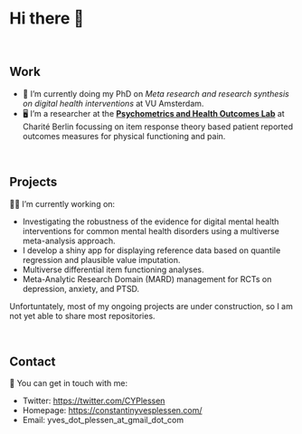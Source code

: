 # Hi there 👋

<br>

## Work

- 🔭 I’m currently doing my PhD on *Meta research and research synthesis on digital health interventions* at VU Amsterdam. 
- 🖥 I’m a researcher at the [**Psychometrics and Health Outcomes Lab**](http://patient-centered-outcomes-research.org/) at Charité Berlin focussing on item response theory based patient reported outcomes measures for physical functioning and pain.

<br>

## Projects

👨‍💻 I’m currently working on:
- Investigating the robustness of the evidence for digital mental health interventions for common mental health disorders using a multiverse meta-analysis approach.
- I develop a shiny app for displaying reference data based on quantile regression and plausible value imputation. 
- Multiverse differential item functioning analyses.
- Meta-Analytic Research Domain (MARD) management for RCTs on depression, anxiety, and PTSD.

Unfortuntately, most of my ongoing projects are under construction, so I am not yet able to share most repositories.

<br>

## Contact

💬 You can get in touch with me:

- Twitter: https://twitter.com/CYPlessen
- Homepage: https://constantinyvesplessen.com/
- Email: yves_dot_plessen_at_gmail_dot_com


<!--
**cyplessen/cyplessen** is a ✨ _special_ ✨ repository because its `README.md` (this file) appears on your GitHub profile.

Here are some ideas to get you started:

- 🔭 I’m currently working on ...
- 🌱 I’m currently learning ...
- 👯 I’m looking to collaborate on ...
- 🤔 I’m looking for help with ...
- 💬 Ask me about ...
- 📫 How to reach me: ...
- 😄 Pronouns: ...
- ⚡ Fun fact: ...
-->
